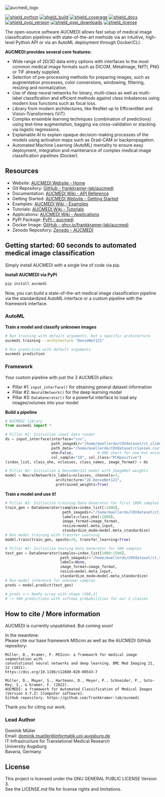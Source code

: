 ![aucmedi_logo](docs/images/aucmedi.logo.description.png)

[![shield_python](https://img.shields.io/pypi/pyversions/aucmedi?style=flat-square)](https://www.python.org/)
[![shield_build](https://img.shields.io/github/workflow/status/frankkramer-lab/aucmedi/Python%20Package%20-%20Build?style=flat-square)](https://github.com/frankkramer-lab/aucmedi)
[![shield_coverage](https://img.shields.io/codecov/c/gh/frankkramer-lab/aucmedi?style=flat-square)](https://app.codecov.io/gh/frankkramer-lab/aucmedi/)
[![shield_docs](https://img.shields.io/website?down_message=offline&label=docs&style=flat-square&up_message=online&url=https%3A%2F%2Ffrankkramer-lab.github.io%2Faucmedi%2Freference%2F)](https://frankkramer-lab.github.io/aucmedi/reference/)
[![shield_pypi_version](https://img.shields.io/pypi/v/aucmedi?style=flat-square)](https://pypi.org/project/aucmedi/)
[![shield_pypi_downloads](https://img.shields.io/pypi/dm/aucmedi?style=flat-square)](https://pypistats.org/packages/aucmedi)
[![shield_license](https://img.shields.io/github/license/frankkramer-lab/aucmedi?style=flat-square)](https://www.gnu.org/licenses/gpl-3.0.en.html)

The open-source software AUCMEDI allows fast setup of medical image classification pipelines with state-of-the-art methods via an intuitive, high-level Python API or via an AutoML deployment through Docker/CLI.

**AUCMEDI provides several core features:**  
- Wide range of 2D/3D data entry options with interfaces to the most common medical image formats such as DICOM, MetaImage, NifTI, PNG or TIF already supplied.
- Selection of pre-processing methods for preparing images, such as augmentation processes, color conversions, windowing, filtering, resizing and normalization.
- Use of deep neural networks for binary, multi-class as well as multi-label classification and efficient methods against class imbalances using modern loss functions such as focal loss.
- Library from modern architectures, like ResNet up to EfficientNet and Vision-Transformers (ViT)⁠.
- Complex ensemble learning techniques (combination of predictions) using test-time augmentation, bagging via cross-validation or stacking via logistic regressions.
- Explainable AI to explain opaque decision-making processes of the models using activation maps such as Grad-CAM or backpropagation.
- Automated Machine Learning (AutoML) mentality to ensure easy deployment, integration and maintenance of complex medical image classification pipelines (Docker).

## Resources
- Website: [AUCMEDI Website - Home](https://frankkramer-lab.github.io/aucmedi/)
- Git Repository: [GitHub - frankkramer-lab/aucmedi](https://github.com/frankkramer-lab/aucmedi)
- Documentation: [AUCMEDI Wiki - API Reference](https://frankkramer-lab.github.io/aucmedi/reference/)
- Getting Started: [AUCMEDI Website - Getting Started](https://frankkramer-lab.github.io/aucmedi/getstarted/intro/)
- Examples: [AUCMEDI Wiki - Examples](https://frankkramer-lab.github.io/aucmedi/examples/framework/)
- Tutorials: [AUCMEDI Wiki - Tutorials](https://frankkramer-lab.github.io/aucmedi/examples/tutorials/)
- Applications: [AUCMEDI Wiki - Applications](https://frankkramer-lab.github.io/aucmedi/examples/applications/)
- PyPI Package: [PyPI - aucmedi](https://pypi.org/project/aucmedi/)
- Docker Image: [GitHub - ghcr.io/frankkramer-lab/aucmedi](https://github.com/frankkramer-lab/aucmedi/pkgs/container/aucmedi)
- Zenodo Repository: [Zenodo - AUCMEDI](https://zenodo.org/record/6633540)


## Getting started: 60 seconds to automated medical image classification

Simply install AUCMEDI with a single line of code via pip.

**Install AUCMEDI via PyPI**
```sh
pip install aucmedi
```

Now, you can build a state-of-the-art medical image classification pipeline via
the standardized AutoML interface or a custom pipeline with the framework interface.

### AutoML

**Train a model and classify unknown images**
```bash
# Run training with default arguments, but a specific architecture
aucmedi training --architecture "DenseNet121"

# Run prediction with default arguments
aucmedi prediction
```
### Framework

Your custom pipeline with just the 3 AUCMEDI pillars:
- Pillar #1: `input_interface()` for obtaining general dataset information
- Pillar #2: `NeuralNetwork()` for the deep learning model
- Pillar #3: `DataGenerator()` for a powerful interface to load any images/volumes into your model

**Build a pipeline**
```python
# AUCMEDI library
from aucmedi import *

# Pillar #1: Initialize input data reader
ds = input_interface(interface="csv",
                     path_imagedir="/home/muellerdo/COVdataset/ct_slides/",
                     path_data="/home/muellerdo/COVdataset/classes.csv",
                     ohe=False,           # OHE short for one-hot encoding
                     col_sample="ID", col_class="PCRpositive")
(index_list, class_ohe, nclasses, class_names, image_format) = ds

# Pillar #2: Initialize a DenseNet121 model with ImageNet weights
model = NeuralNetwork(n_labels=nclasses, channels=3,
                       architecture="2D.DenseNet121",
                       pretrained_weights=True)
```

**Train a model and use it!**
```python
# Pillar #3: Initialize training Data Generator for first 1000 samples
train_gen = DataGenerator(samples=index_list[:1000],
                          path_imagedir="/home/muellerdo/COVdataset/ct_slides/",
                          labels=class_ohe[:1000],
                          image_format=image_format,
                          resize=model.meta_input,
                          standardize_mode=model.meta_standardize)
# Run model training with Transfer Learning
model.train(train_gen, epochs=20, transfer_learning=True)

# Pillar #3: Initialize testing Data Generator for 500 samples
test_gen = DataGenerator(samples=index_list[1000:1500],
                         path_imagedir="/home/muellerdo/COVdataset/ct_slides/",
                         labels=None,
                         image_format=image_format,
                         resize=model.meta_input,
                         standardize_mode=model.meta_standardize)
# Run model inference for unknown samples
preds = model.predict(test_gen)

# preds <-> NumPy array with shape (500,2)
# -> 500 predictions with softmax probabilities for our 2 classes
```

## How to cite / More information

AUCMEDI is currently unpublished. But coming soon!

In the meantime:  
Please cite our base framework MIScnn as well as the AUCMEDI GitHub repository:

```
Müller, D., Kramer, F. MIScnn: a framework for medical image segmentation with
convolutional neural networks and deep learning. BMC Med Imaging 21, 12 (2021).
https://doi.org/10.1186/s12880-020-00543-7
```

```
Müller, D., Mayer, S., Hartmann, D., Meyer, P., Schneider, P., Soto-Rey, I., & Kramer, F. (2022).
AUCMEDI: a framework for Automated Classification of Medical Images (Version X.Y.Z) [Computer software].
GitHub repository. https://github.com/frankkramer-lab/aucmedi
```

Thank you for citing our work.

### Lead Author

Dominik Müller\
Email: dominik.mueller@informatik.uni-augsburg.de\
IT-Infrastructure for Translational Medical Research\
University Augsburg\
Bavaria, Germany

## License

This project is licensed under the GNU GENERAL PUBLIC LICENSE Version 3.\
See the LICENSE.md file for license rights and limitations.
